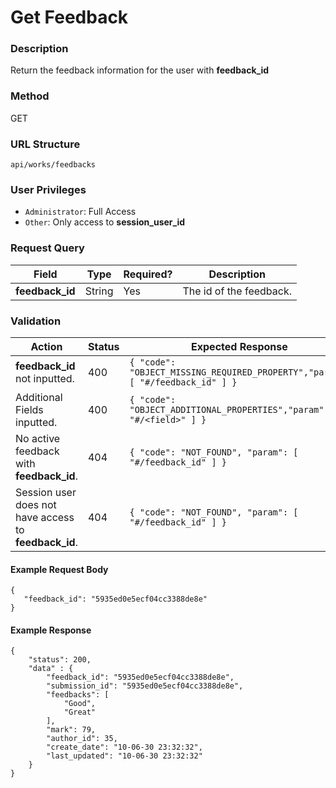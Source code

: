 Get Feedback
===
### Description
Return the feedback information for the user with **feedback_id**

### Method
GET

### URL Structure
`api/works/feedbacks`

### User Privileges
* `Administrator`: Full Access
* `Other`: Only access to **session_user_id**

### Request Query
| Field           | Type   | Required? | Description             |
|-----------------|--------|-----------|-------------------------|
| **feedback_id** | String | Yes       | The id of the feedback. |

### Validation
| Action                                                | Status | Expected Response                                                             |
|-------------------------------------------------------|--------|-------------------------------------------------------------------------------|
| **feedback_id** not inputted.                         | 400    | `{ "code": "OBJECT_MISSING_REQUIRED_PROPERTY","param": [ "#/feedback_id" ] }` |
| Additional Fields inputted.                           | 400    | `{ "code": "OBJECT_ADDITIONAL_PROPERTIES","param": [ "#/<field>" ] }`         |
| No active feedback with **feedback_id**.              | 404    | `{ "code": "NOT_FOUND", "param": [ "#/feedback_id" ] }`                       |
| Session user does not have access to **feedback_id**. | 404    | `{ "code": "NOT_FOUND", "param": [ "#/feedback_id" ] }`                       |

#### Example Request Body
```
{
   "feedback_id": "5935ed0e5ecf04cc3388de8e"
}
```

#### Example Response
```
{
    "status": 200,
    "data" : {
        "feedback_id": "5935ed0e5ecf04cc3388de8e",
        "submission_id": "5935ed0e5ecf04cc3388de8e",
        "feedbacks": [
            "Good",
            "Great"
        ],
        "mark": 79,
        "author_id": 35,
        "create_date": "10-06-30 23:32:32",
        "last_updated": "10-06-30 23:32:32"
    }
}
```